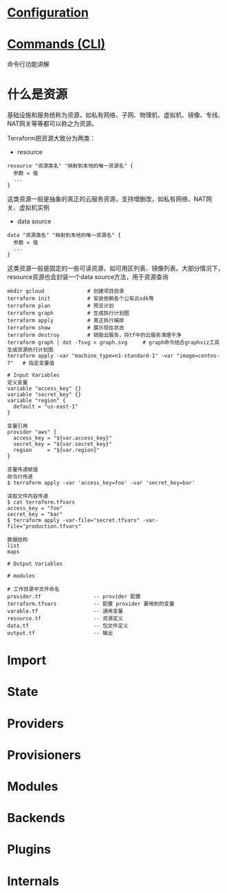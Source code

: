 # [Configuration](configuration.md)
# [Commands (CLI)](cli.md)
命令行功能讲解
# 什么是资源
基础设施和服务统称为资源，如私有网络、子网、物理机、虚拟机、镜像、专线、NAT网关等等都可以称之为资源。

Terraform把资源大致分为两类：
- resource
```
resource "资源类名" "映射到本地的唯一资源名" {
  参数 = 值
  ...
}
```
这类资源一般是抽象的真正的云服务资源，支持增删改，如私有网络、NAT网关、虚拟机实例

- data source
```
data "资源类名" "映射到本地的唯一资源名" {
  参数 = 值
  ...
}
```
这类资源一般是固定的一些可读资源，如可用区列表、镜像列表。大部分情况下，resource资源也会封装一个data source方法，用于资源查询


```
mkdir gcloud              # 创建项目目录
terraform init            # 安装依赖各个公有云sdk等
terraform plan            # 预览计划
terraform graph           # 生成执行计划图
terraform apply           # 真正执行编排
terraform show            # 展示现在状态
terraform destroy         # 销毁云服务，将tf中的云服务清理干净
terraform graph | dot -Tsvg > graph.svg     # graph命令结合graphviz工具生成资源执行计划图
terraform apply -var "machine_type=n1-standard-1" -var "image=centos-7"   # 指定变量值

# Input Variables
定义变量
variable "access_key" {}
variable "secret_key" {}
variable "region" {
  default = "us-east-1"
}

变量引用
provider "aws" {
  access_key = "${var.access_key}"
  secret_key = "${var.secret_key}"
  region     = "${var.region}"
}

变量传递赋值
命令行传递
$ terraform apply -var 'access_key=foo' -var 'secret_key=bar'

读取文件内容传递
$ cat terraform.tfvars
access_key = "foo"
secret_key = "bar"
$ terraform apply -var-file="secret.tfvars" -var-file="production.tfvars"

数据结构
list
maps

# Output Variables

# modules

# 工作目录中文件命名
provider.tf                 -- provider 配置
terraform.tfvars            -- 配置 provider 要用到的变量
varable.tf                  -- 通用变量
resource.tf                 -- 资源定义
data.tf                     -- 包文件定义
output.tf                   -- 输出
```
# Import
# State
# Providers
# Provisioners
# Modules
# Backends
# Plugins
# Internals
